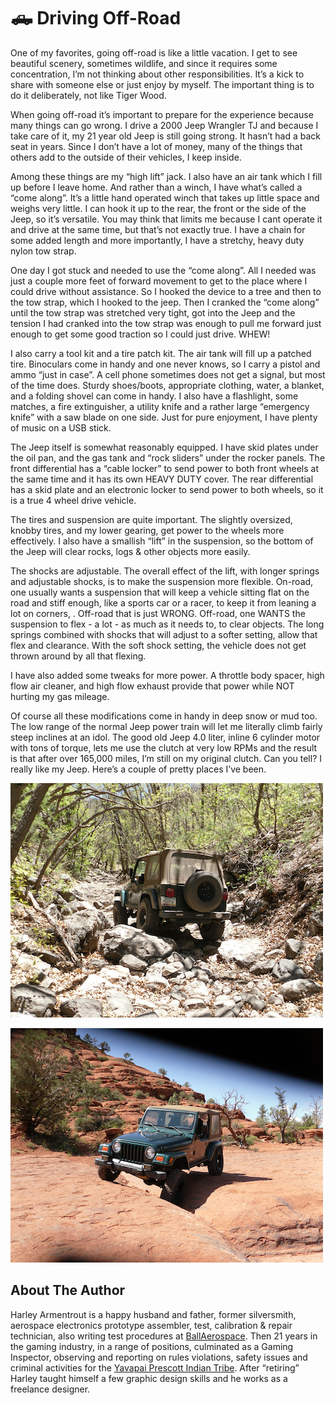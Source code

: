 # 🛻 Driving Off-Road

One of my favorites, going off-road is like a little vacation. I get to see beautiful scenery,
sometimes wildlife, and since it requires some concentration, I’m not thinking about other
responsibilities. It’s a kick to share with someone else or just enjoy by myself. The important
thing is to do it deliberately, not like Tiger Wood.

When going off-road it’s important to prepare for the experience because many things can go
wrong. I drive a 2000 Jeep Wrangler TJ and because I take care of it, my 21 year old Jeep is
still going strong. It hasn’t had a back seat in years. Since I don’t have a lot of money, many of
the things that others add to the outside of their vehicles, I keep inside.

Among these things are my “high lift” jack. I also have an air tank which I fill up before I leave
home. And rather than a winch, I have what’s called a “come along”. It’s a little hand
operated winch that takes up little space and weighs very little. I can hook it up to the rear,
the front or the side of the Jeep, so it’s versatile. You may think that limits me because I cant
operate it and drive at the same time, but that’s not exactly true. I have a chain for some
added length and more importantly, I have a stretchy, heavy duty nylon tow strap.

One day I got stuck and needed to use the “come along”. All I needed was just a couple more
feet of forward movement to get to the place where I could drive without assistance. So I
hooked the device to a tree and then to the tow strap, which I hooked to the jeep. Then I
cranked the “come along” until the tow strap was stretched very tight, got into the Jeep and
the tension I had cranked into the tow strap was enough to pull me forward just enough to get
some good traction so I could just drive. WHEW!

I also carry a tool kit and a tire patch kit. The air tank will fill up a patched tire. Binoculars
come in handy and one never knows, so I carry a pistol and ammo “just in case”. A cell phone
sometimes does not get a signal, but most of the time does. Sturdy shoes/boots, appropriate
clothing, water, a blanket, and a folding shovel can come in handy. I also have a flashlight,
some matches, a fire extinguisher, a utility knife and a rather large “emergency knife” with a
saw blade on one side. Just for pure enjoyment, I have plenty of music on a USB stick.

The Jeep itself is somewhat reasonably equipped. I have skid plates under the oil pan, and the
gas tank and “rock sliders” under the rocker panels. The front differential has a “cable locker”
to send power to both front wheels at the same time and it has its own HEAVY DUTY cover.
The rear differential has a skid plate and an electronic locker to send power to both wheels, so
it is a true 4 wheel drive vehicle.

The tires and suspension are quite important. The slightly oversized, knobby tires, and my
lower gearing, get power to the wheels more effectively. I also have a smallish “lift” in the
suspension, so the bottom of the Jeep will clear rocks, logs & other objects more easily.

The shocks are adjustable. The overall effect of the lift, with longer springs and adjustable
shocks, is to make the suspension more flexible. On-road, one usually wants a suspension that
will keep a vehicle sitting flat on the road and stiff enough, like a sports car or a racer, to keep
it from leaning a lot on corners, . Off-road that is just WRONG. Off-road, one WANTS the
suspension to flex - a lot - as much as it needs to, to clear objects. The long springs combined
with shocks that will adjust to a softer setting, allow that flex and clearance. With the soft
shock setting, the vehicle does not get thrown around by all that flexing.

I have also added some tweaks for more power. A throttle body spacer, high flow air cleaner,
and high flow exhaust provide that power while NOT hurting my gas mileage.

Of course all these modifications come in handy in deep snow or mud too. The low range of
the normal Jeep power train will let me literally climb fairly steep inclines at an idol. The good
old Jeep 4.0 liter, inline 6 cylinder motor with tons of torque, lets me use the clutch at very low
RPMs and the result is that after over 165,000 miles, I’m still on my original clutch.
Can you tell? I really like my Jeep. Here’s a couple of pretty places I’ve been.

![Driving off road 1](_static/images/driving-1.png)

![Driving off road 2](_static/images/driving-2.png)

## About The Author

Harley Armentrout is a happy husband and father, former silversmith, aerospace
electronics prototype assembler, test, calibration & repair technician, also
writing test procedures at [BallAerospace](https://www.ball.com/aerospace).
Then 21 years in the gaming industry, in a range of positions, culminated as
a Gaming Inspector, observing and reporting on rules violations, safety issues
and criminal activities for the [Yavapai Prescott Indian Tribe](https://buckyscasino.com/). After “retiring” Harley taught himself a few
graphic design skills and he works as a freelance designer.
